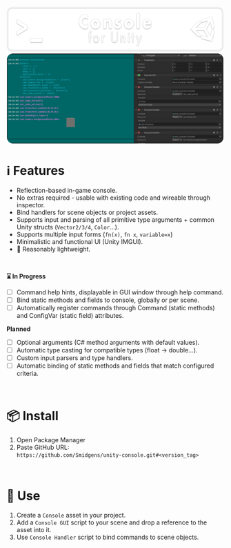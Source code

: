 ![](/.github/banner.png?raw=true "")
![](/.github/gallery.png?raw=true "")


# ℹ️ Features

* Reflection-based in-game console.
* No extras required - usable with existing code and wireable through inspector.
* Bind handlers for scene objects or project assets.
* Supports input and parsing of all primitive type arguments + common Unity structs (`Vector2/3/4`, `Color`...).
* Supports multiple input forms (`fn(x)`, `fn x`, `variable=x`)
* Minimalistic and functional UI (Unity IMGUI).
* 🤞 Reasonably lightweight.
<br/>


**⌛ In Progress**

* [ ] Command help hints, displayable in GUI window through help command.
* [ ] Bind static methods and fields to console, globally or per scene.
* [ ] Automatically register commands through Command (static methods) and ConfigVar (static field) attributes.

**Planned**

* [ ] Optional arguments (C# method arguments with default values).
* [ ] Automatic type casting for compatible types (float -> double...).
* [ ] Custom input parsers and type handlers.
* [ ] Automatic binding of static methods and fields that match configured criteria.

<br/>

# 📦 Install

1. Open Package Manager
2. Paste GitHub URL:\
`https://github.com/Smidgens/unity-console.git#<version_tag>`


<br/>

# 🚀 Use


1. Create a `Console` asset in your project.
2. Add a `Console GUI` script to your scene and drop a reference to the asset into it.
3. Use `Console Handler` script to bind commands to scene objects.



